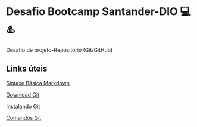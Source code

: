 # Desafio Bootcamp Santander-DIO 💻♨️
Desafio de projeto-Repositório (Git/GitHub)

## Links úteis
[Sintaxe Básica Markdown](https://www.markdownguide.org/basic-syntax/)


[Download Git](https://git-scm.com/downloads)


[Instalando Git](https://git-scm.com/book/pt-br/v2/Come%C3%A7ando-Instalando-o-Git)


[Comandos Git](https://comandosgit.github.io/)
